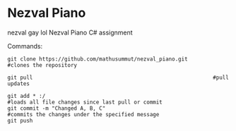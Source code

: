 # Nezval Piano
nezval gay lol
Nezval Piano C# assignment

Commands:

    git clone https://github.com/mathusummut/nezval_piano.git        #clones the repository

    git pull                                                         #pull updates

    git add * :/                                                     #loads all file changes since last pull or commit
    git commit -m "Changed A, B, C"                                  #commits the changes under the specified message
    git push
